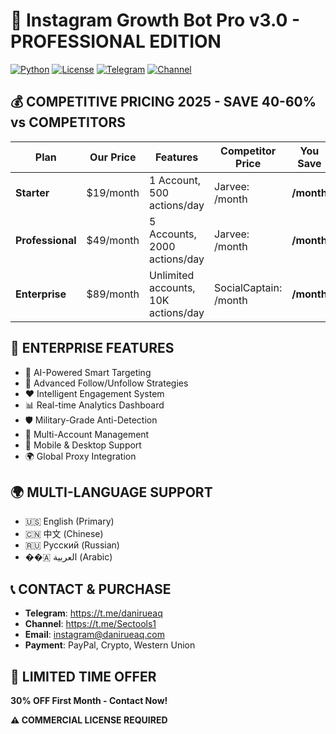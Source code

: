﻿# 🚀 Instagram Growth Bot Pro v3.0 - PROFESSIONAL EDITION

[![Python](https://img.shields.io/badge/Python-3.8+-3776ab.svg?style=for-the-badge&logo=python&logoColor=white)](https://python.org)
[![License](https://img.shields.io/badge/License-Commercial-success.svg?style=for-the-badge)](LICENSE)
[![Telegram](https://img.shields.io/badge/Contact-@danirueaq-0088cc.svg?style=for-the-badge&logo=telegram)](https://t.me/danirueaq)
[![Channel](https://img.shields.io/badge/Channel-Security_Tools-red.svg?style=for-the-badge&logo=telegram)](https://t.me/Sectools1)

## 💰 COMPETITIVE PRICING 2025 - SAVE 40-60% vs COMPETITORS

| Plan | Our Price | Features | Competitor Price | You Save |
|------|-----------|----------|------------------|----------|
| **Starter** | $19/month | 1 Account, 500 actions/day | Jarvee: /month | **/month** |
| **Professional** | $49/month | 5 Accounts, 2000 actions/day | Jarvee: /month | **/month** |
| **Enterprise** | $89/month | Unlimited accounts, 10K actions/day | SocialCaptain: /month | **/month** |

## 🌟 ENTERPRISE FEATURES
- 🤖 AI-Powered Smart Targeting
- 👥 Advanced Follow/Unfollow Strategies  
- ❤️ Intelligent Engagement System
- 📊 Real-time Analytics Dashboard
- 🛡️ Military-Grade Anti-Detection
- 🔄 Multi-Account Management
- 📱 Mobile & Desktop Support
- 🌍 Global Proxy Integration

## 🌍 MULTI-LANGUAGE SUPPORT
- 🇺🇸 English (Primary)
- 🇨🇳 中文 (Chinese)
- 🇷🇺 Русский (Russian)
- ��🇦 العربية (Arabic)

## 📞 CONTACT & PURCHASE
- **Telegram**: https://t.me/danirueaq
- **Channel**: https://t.me/Sectools1
- **Email**: instagram@danirueaq.com
- **Payment**: PayPal, Crypto, Western Union

## 🎁 LIMITED TIME OFFER
**30% OFF First Month - Contact Now!**

**⚠️ COMMERCIAL LICENSE REQUIRED**

